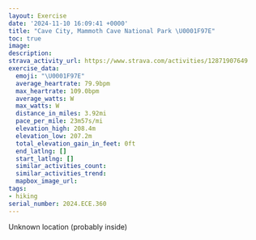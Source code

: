 ```yaml
---
layout: Exercise
date: '2024-11-10 16:09:41 +0000'
title: "Cave City, Mammoth Cave National Park \U0001F97E"
toc: true
image:
description:
strava_activity_url: https://www.strava.com/activities/12871907649
exercise_data:
  emoji: "\U0001F97E"
  average_heartrate: 79.9bpm
  max_heartrate: 109.0bpm
  average_watts: W
  max_watts: W
  distance_in_miles: 3.92mi
  pace_per_mile: 23m57s/mi
  elevation_high: 208.4m
  elevation_low: 207.2m
  total_elevation_gain_in_feet: 0ft
  end_latlng: []
  start_latlng: []
  similar_activities_count:
  similar_activities_trend:
  mapbox_image_url:
tags:
- hiking
serial_number: 2024.ECE.360
---
```

Unknown location (probably inside)

